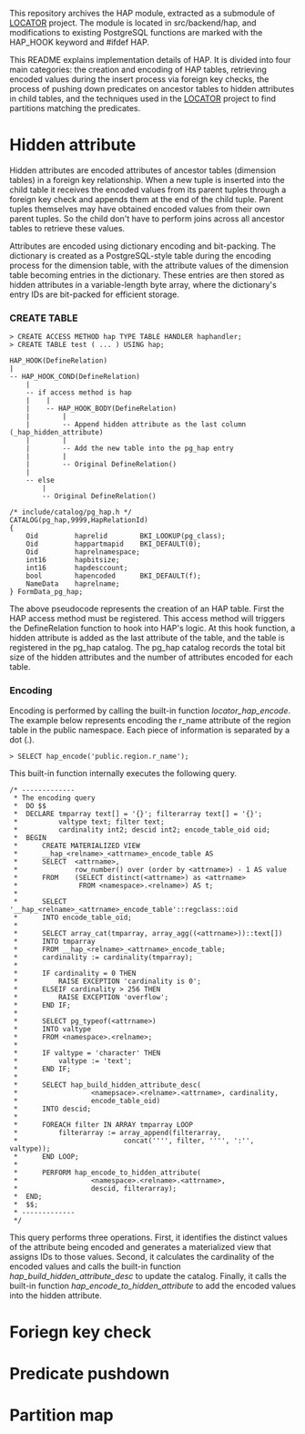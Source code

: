 This repository archives the HAP module, extracted as a submodule of [LOCATOR](https://github.com/snu-dbxlab/LOCATOR) project. The module is located in src/backend/hap, and modifications to existing PostgreSQL functions are marked with the HAP_HOOK keyword and #ifdef HAP.

This README explains implementation details of HAP. It is divided into four main categories: the creation and encoding of HAP tables, retrieving encoded values during the insert process via foreign key checks, the process of pushing down predicates on ancestor tables to hidden attributes in child tables, and the techniques used in the [LOCATOR](https://github.com/snu-dbxlab/LOCATOR) project to find partitions matching the predicates.

# Hidden attribute

Hidden attributes are encoded attributes of ancestor tables (dimension tables) in a foreign key relationship. When a new tuple is inserted into the child table it receives the encoded values from its parent tuples through a foreign key check and appends them at the end of the child tuple. Parent tuples themselves may have obtained encoded values from their own parent tuples. So the child don't have to perform joins across all ancestor tables to retrieve these values.

Attributes are encoded using dictionary encoding and bit-packing. The dictionary is created as a PostgreSQL-style table during the encoding process for the dimension table, with the attribute values of the dimension table becoming entries in the dictionary. These entries are then stored as hidden attributes in a variable-length byte array, where the dictionary's entry IDs are bit-packed for efficient storage.

### CREATE TABLE

```
> CREATE ACCESS METHOD hap TYPE TABLE HANDLER haphandler;
> CREATE TABLE test ( ... ) USING hap;
```

```
HAP_HOOK(DefineRelation) 
|
-- HAP_HOOK_COND(DefineRelation)
    |
    -- if access method is hap
    |    |
    |    -- HAP_HOOK_BODY(DefineRelation)
    |        |
    |        -- Append hidden attribute as the last column (_hap_hidden_attribute)
    |        |
    |        -- Add the new table into the pg_hap entry
    |        |
    |        -- Original DefineRelation()
    |
    -- else
        |
        -- Original DefineRelation()
```
```
/* include/catalog/pg_hap.h */
CATALOG(pg_hap,9999,HapRelationId)
{
	Oid			haprelid		BKI_LOOKUP(pg_class);
	Oid			happartmapid	BKI_DEFAULT(0);
	Oid			haprelnamespace;
	int16		hapbitsize;
	int16		hapdesccount;
	bool		hapencoded		BKI_DEFAULT(f);
	NameData	haprelname;
} FormData_pg_hap;
```
The above pseudocode represents the creation of an HAP table. First the HAP access method must be registered. This access method will triggers the DefineRelation function to hook into HAP's logic. At this hook function, a hidden attribute is added as the last attribute of the table, and the table is registered in the pg_hap catalog. The pg_hap catalog records the total bit size of the hidden attributes and the number of attributes encoded for each table.

### Encoding

Encoding is performed by calling the built-in function *locator_hap_encode*. The example below represents encoding the r_name attribute of the region table in the public namespace. Each piece of information is separated by a dot (.).
```
> SELECT hap_encode('public.region.r_name');
```

This built-in function internally executes the following query.
```
/* -------------
 * The encoding query
 *	DO $$
 *	DECLARE tmparray text[] = '{}'; filterarray text[] = '{}';
 *			valtype text; filter text;
 *			cardinality int2; descid int2; encode_table_oid oid;
 *	BEGIN
 *		CREATE MATERIALIZED VIEW
 *		__hap_<relname>_<attrname>_encode_table AS
 *		SELECT	<attrname>,
 *				row_number() over (order by <attrname>) - 1 AS value
 *		FROM 	(SELECT distinct(<attrname>) as <attrname>
 *				 FROM <namespace>.<relname>) AS t;
 *
 *		SELECT '__hap_<relname>_<attrname>_encode_table'::regclass::oid
 *		INTO encode_table_oid;
 *
 *		SELECT array_cat(tmparray, array_agg((<attrname>))::text[])
 *		INTO tmparray
 *		FROM __hap_<relname>_<attrname>_encode_table;
 *		cardinality := cardinality(tmparray);
 *
 *		IF cardinality = 0 THEN
 *			RAISE EXCEPTION 'cardinality is 0';
 *		ELSEIF cardinality > 256 THEN
 *			RAISE EXCEPTION 'overflow';
 *		END IF;
 *
 *		SELECT pg_typeof(<attrname>)
 *		INTO valtype
 *		FROM <namespace>.<relname>;
 *
 *		IF valtype = 'character' THEN
 *			valtype := 'text';
 *		END IF;
 *
 *		SELECT hap_build_hidden_attribute_desc(
 *					<namepsace>.<relname>.<attrname>, cardinality,
 *					encode_table_oid)
 *		INTO descid;
 *
 *		FOREACH filter IN ARRAY tmparray LOOP
 *			filterarray := array_append(filterarray,
 *							concat('''', filter, '''', ':'', valtype));
 *		END LOOP;
 *
 *		PERFORM hap_encode_to_hidden_attribute(
 *					<namespace>.<relname>.<attrname>,
 *					descid, filterarray);
 *	END;
 *	$$;
 * -------------
 */
```
This query performs three operations. First, it identifies the distinct values of the attribute being encoded and generates a materialized view that assigns IDs to those values. Second, it calculates the cardinality of the encoded values and calls the built-in function *hap_build_hidden_attribute_desc* to update the catalog. Finally, it calls the built-in function *hap_encode_to_hidden_attribute* to add the encoded values into the hidden attribute.

# Foriegn key check

# Predicate pushdown

# Partition map
